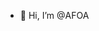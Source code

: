 - 👋 Hi, I’m @AFOA


<!---
AFOA/AFOA is a ✨ special ✨ repository because its `README.md` (this file) appears on your GitHub profile.
You can click the Preview link to take a look at your changes.
--->
